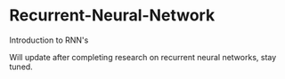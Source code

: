 # Recurrent-Neural-Network
Introduction to RNN's

Will update after completing research on recurrent neural networks, stay tuned.
